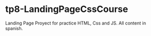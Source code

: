 # tp8-LandingPageCssCourse
 Landing Page Proyect for practice HTML, Css and JS. All content in spanish.
